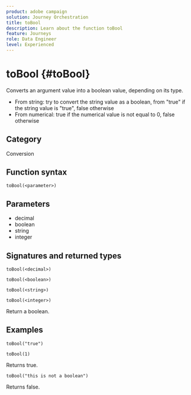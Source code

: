 ```yaml
---
product: adobe campaign
solution: Journey Orchestration
title: toBool
description: Learn about the function toBool
feature: Journeys
role: Data Engineer
level: Experienced
---
```


# toBool {#toBool}

Converts an argument value into a boolean value, depending on its type.

* From string: try to convert the string value as a boolean, from "true" if the string value is "true", false otherwise
* From numerical: true if the numerical value is not equal to 0, false otherwise

## Category

Conversion

## Function syntax

`toBool(<parameter>)`

## Parameters

* decimal
* boolean
* string
* integer

## Signatures and returned types

`toBool(<decimal>)`

`toBool(<boolean>)`

`toBool(<string>)`

`toBool(<integer>)`

Return a boolean.

## Examples

`toBool("true")`

`toBool(1)`

Returns true.

`toBool("this is not a boolean")`

Returns false.
